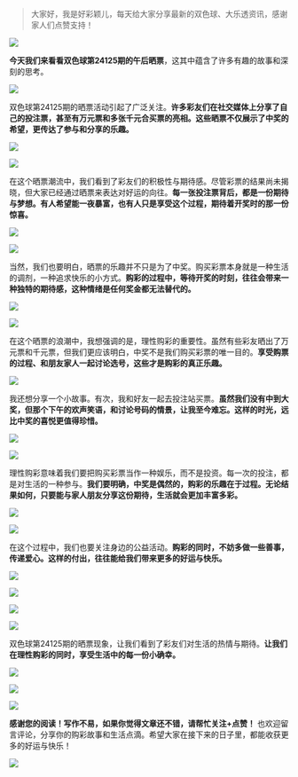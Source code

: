 > 大家好，我是好彩颖儿，每天给大家分享最新的双色球、大乐透资讯，感谢家人们点赞支持！

![](https://cdn.jsdelivr.net/gh/wangwenjie1314/PicCDN/2024-7-11/1720660897499-image.png)



**今天我们来看看双色球第24125期的午后晒票**，这其中蕴含了许多有趣的故事和深刻的思考。


![](https://cdn.jsdelivr.net/gh/wangwenjie1314/PicCDN/2024-10-31/1730347234772-image.png)


双色球第24125期的晒票活动引起了广泛关注。**许多彩友们在社交媒体上分享了自己的投注票，甚至有万元票和多张千元合买票的亮相。这些晒票不仅展示了中奖的希望，更传达了参与和分享的乐趣。**


![](https://cdn.jsdelivr.net/gh/wangwenjie1314/PicCDN/2024-10-31/1730347244587-image.png)


![](https://cdn.jsdelivr.net/gh/wangwenjie1314/PicCDN/2024-10-31/1730347253417-image.png)

在这个晒票潮流中，我们看到了彩友们的积极性与期待感。尽管彩票的结果尚未揭晓，但大家已经通过晒票来表达对好运的向往。**每一张投注票背后，都是一份期待与梦想。有人希望能一夜暴富，也有人只是享受这个过程，期待着开奖时的那一份惊喜。**


![](https://cdn.jsdelivr.net/gh/wangwenjie1314/PicCDN/2024-10-31/1730347268349-image.png)

![](https://cdn.jsdelivr.net/gh/wangwenjie1314/PicCDN/2024-10-31/1730347261881-image.png)


当然，我们也要明白，晒票的乐趣并不只是为了中奖。购买彩票本身就是一种生活的调剂，一种追求快乐的小方式。**购彩的过程中，等待开奖的时刻，往往会带来一种独特的期待感，这种情绪是任何奖金都无法替代的。**


![](https://cdn.jsdelivr.net/gh/wangwenjie1314/PicCDN/2024-10-31/1730347292630-image.png)

![](https://cdn.jsdelivr.net/gh/wangwenjie1314/PicCDN/2024-10-31/1730347276580-image.png)

在这个晒票的浪潮中，我想强调的是，理性购彩的重要性。虽然有些彩友晒出了万元票和千元票，但我们更应该明白，中奖不是我们购买彩票的唯一目的。**享受购票的过程、和朋友家人一起讨论选号，这些才是购彩的真正乐趣。**


![](https://cdn.jsdelivr.net/gh/wangwenjie1314/PicCDN/2024-10-31/1730347299871-image.png)




我还想分享一个小故事。有次，我和好友一起去投注站买票。**虽然我们没有中到大奖，但那个下午的欢声笑语，和讨论号码的情景，让我至今难忘。这样的时光，远比中奖的喜悦更值得珍惜。**

![](https://cdn.jsdelivr.net/gh/wangwenjie1314/PicCDN/2024-10-31/1730347329139-image.png)


![](https://cdn.jsdelivr.net/gh/wangwenjie1314/PicCDN/2024-10-31/1730347338784-image.png)





理性购彩意味着我们要把购买彩票当作一种娱乐，而不是投资。每一次的投注，都是对生活的一种参与。**我们要明确，中奖是偶然的，购彩的乐趣在于过程。无论结果如何，只要能与家人朋友分享这份期待，生活就会更加丰富多彩。**

![](https://cdn.jsdelivr.net/gh/wangwenjie1314/PicCDN/2024-10-31/1730347306658-image.png)

![](https://cdn.jsdelivr.net/gh/wangwenjie1314/PicCDN/2024-10-31/1730347314104-image.png)


在这个过程中，我们也要关注身边的公益活动。**购彩的同时，不妨多做一些善事，传递爱心。这样的付出，往往能给我们带来更多的好运与快乐。**


![](https://cdn.jsdelivr.net/gh/wangwenjie1314/PicCDN/2024-10-31/1730347389932-image.png)

![](https://cdn.jsdelivr.net/gh/wangwenjie1314/PicCDN/2024-10-31/1730347385919-image.png)

![](https://cdn.jsdelivr.net/gh/wangwenjie1314/PicCDN/2024-10-31/1730347378425-image.png)

![](https://cdn.jsdelivr.net/gh/wangwenjie1314/PicCDN/2024-10-31/1730347373754-image.png)

双色球第24125期的晒票现象，让我们看到了彩友们对生活的热情与期待。**让我们在理性购彩的同时，享受生活中的每一份小确幸。**

![](https://cdn.jsdelivr.net/gh/wangwenjie1314/PicCDN/2024-10-31/1730347406302-image.png)

![](https://cdn.jsdelivr.net/gh/wangwenjie1314/PicCDN/2024-10-31/1730347398446-image.png)


![](https://cdn.jsdelivr.net/gh/wangwenjie1314/PicCDN/2024-10-31/1730347369365-image.png)


**感谢您的阅读！写作不易，如果你觉得文章还不错，请帮忙关注+点赞！** 也欢迎留言评论，分享你的购彩故事和生活点滴。希望大家在接下来的日子里，都能收获更多的好运与快乐！


![](https://cdn.jsdelivr.net/gh/wangwenjie1314/PicCDN/2024-10-31/1730347431422-image.png)
